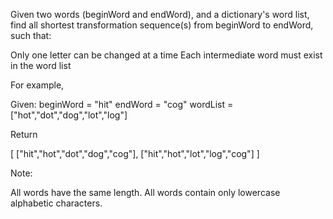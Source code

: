 
Given two words (beginWord and endWord), and a dictionary's word list, find all shortest transformation sequence(s) from beginWord to endWord, such that:


Only one letter can be changed at a time
Each intermediate word must exist in the word list



For example,


Given:
beginWord = "hit"
endWord = "cog"
wordList = ["hot","dot","dog","lot","log"]


Return

  [
    ["hit","hot","dot","dog","cog"],
    ["hit","hot","lot","log","cog"]
  ]




Note:

All words have the same length.
All words contain only lowercase alphabetic characters.

